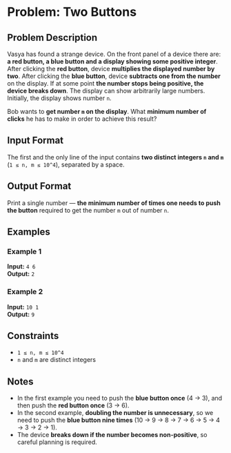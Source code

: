 # Problem: Two Buttons

## Problem Description
Vasya has found a strange device. On the front panel of a device there are: **a red button, a blue button and a display showing some positive integer**. After clicking the **red button**, device **multiplies the displayed number by two**. After clicking the **blue button**, device **subtracts one from the number** on the display. If at some point **the number stops being positive, the device breaks down**. The display can show arbitrarily large numbers. Initially, the display shows number `n`.

Bob wants to **get number `m` on the display**. What **minimum number of clicks** he has to make in order to achieve this result?

## Input Format
The first and the only line of the input contains **two distinct integers `n` and `m`** (`1 ≤ n, m ≤ 10^4`), separated by a space.

## Output Format
Print a single number — **the minimum number of times one needs to push the button** required to get the number `m` out of number `n`.

## Examples

### Example 1
**Input:** `4 6`<br/>
**Output:** `2`<br/>

### Example 2
**Input:** `10 1`<br/>
**Output:** `9`<br/>

## Constraints
- `1 ≤ n, m ≤ 10^4`
- `n` and `m` are distinct integers

## Notes
- In the first example you need to push the **blue button once** (4 → 3), and then push the **red button once** (3 → 6).
- In the second example, **doubling the number is unnecessary**, so we need to push the **blue button nine times** (10 → 9 → 8 → 7 → 6 → 5 → 4 → 3 → 2 → 1).
- The device **breaks down if the number becomes non-positive**, so careful planning is required.

